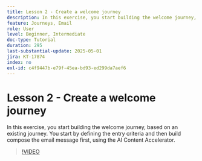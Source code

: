 ```yaml
---
title: Lesson 2 - Create a welcome journey
description: In this exercise, you start building the welcome journey, based on an existing journey. You start by defining the entry criteria and then build compose the email message first, using the AI Content Accelerator.
feature: Journeys, Email
role: User
level: Beginner, Intermediate
doc-type: Tutorial
duration: 295
last-substantial-update: 2025-05-01
jira: KT-17874
index: no
exl-id: c4f9447b-e79f-45ea-bd93-ed299da7aef6
---
```

# Lesson 2 - Create a welcome journey

In this exercise, you start building the welcome journey, based on an existing journey. You start by defining the entry criteria and then build compose the email message first, using the AI Content Accelerator.

>[!VIDEO](https://video.tv.adobe.com/v/3457896/?learn=on&enablevpops)
